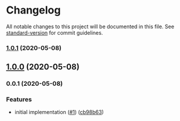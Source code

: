 # Changelog

All notable changes to this project will be documented in this file. See [standard-version](https://github.com/conventional-changelog/standard-version) for commit guidelines.

### [1.0.1](https://github.com/moxystudio/express-ensure-content-type/compare/v1.0.0...v1.0.1) (2020-05-08)

## [1.0.0](https://github.com/moxystudio/express-ensure-content-type/compare/v0.0.1...v1.0.0) (2020-05-08)

### 0.0.1 (2020-05-08)


### Features

* initial implementation ([#1](https://github.com/moxystudio/express-ensure-content-type/issues/1)) ([cb98b63](https://github.com/moxystudio/express-ensure-content-type/commit/cb98b637a264c2f2320522d4f29774417aca0e0e))
